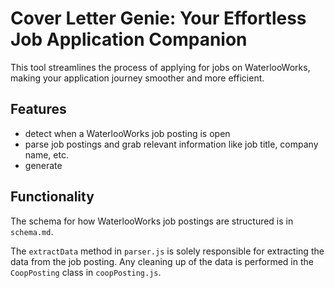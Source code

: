 # Cover Letter Genie: Your Effortless Job Application Companion

This tool streamlines the process of applying for jobs on WaterlooWorks, making your application journey smoother and more efficient.

## Features

- detect when a WaterlooWorks job posting is open
- parse job postings and grab relevant information like job title, company name, etc.
- generate 

## Functionality

The schema for how WaterlooWorks job postings are structured is in `schema.md`. 

The `extractData` method in `parser.js` is solely responsible for extracting the data from the job posting. Any cleaning up of the data is performed in the `CoopPosting` class in `coopPosting.js`.
